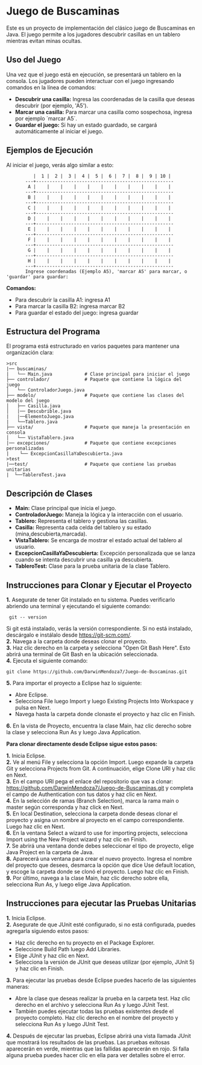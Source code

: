  # Juego de Buscaminas  
 Este es un proyecto de implementación del clásico juego de Buscaminas en Java. El juego permite a los jugadores descubrir casillas en un tablero mientras evitan minas ocultas.  
 ## Uso del Juego ##  
 Una vez que el juego está en ejecución, se presentará un tablero en la consola. Los jugadores pueden interactuar con el juego ingresando comandos en la línea de comandos:  
 - **Descubrir una casilla:** Ingresa las coordenadas de la casilla que deseas descubrir (por ejemplo, 'A5').
 - **Marcar una casilla:** Para marcar una casilla como sospechosa, ingresa por ejemplo ´marcar A5´.
 - **Guardar el juego:** Si hay un estado guardado, se cargará automáticamente al iniciar el juego.
## Ejemplos de Ejecución ##  
Al iniciar el juego, verás algo similar a esto:

              |  1 |  2 |  3 |  4 |  5 |  6 |  7 |  8 |  9 | 10 |
           ---+---------------------------------------------------
            A |    |    |    |    |    |    |    |    |    |    |
           ---+---------------------------------------------------
            B |    |    |    |    |    |    |    |    |    |    |
           ---+---------------------------------------------------
            C |    |    |    |    |    |    |    |    |    |    |
           ---+---------------------------------------------------
            D |    |    |    |    |    |    |    |    |    |    |
           ---+---------------------------------------------------
            E |    |    |    |    |    |    |    |    |    |    |
           ---+---------------------------------------------------
            F |    |    |    |    |    |    |    |    |    |    |
           ---+---------------------------------------------------
            G |    |    |    |    |    |    |    |    |    |    |
           ---+---------------------------------------------------
            H |    |    |    |    |    |    |    |    |    |    |
           ---+---------------------------------------------------
           Ingrese coordenadas (Ejemplo A5), 'marcar A5' para marcar, o 'guardar' para guardar: 
**Comandos:**  
- Para descubrir la casilla A1: ingresa A1
- Para marcar la casilla B2: ingresa marcar B2  
- Para guardar el estado del juego: ingresa guardar    
## Estructura del Programa ##  
El programa está estructurado en varios paquetes para mantener una organización clara:  

    >src
    |── buscaminas/
    |   └── Main.java            # Clase principal para iniciar el juego
    ├── controlador/             # Paquete que contiene la lógica del juego
    │   └── ControladorJuego.java
    ├── modelo/                  # Paquete que contiene las clases del modelo del juego
    │   ├── Casilla.java
    │   |── Descubrible.java
    |   |──ElementoJuego.java
    |   └──Tablero.java 
    ├── vista/                   # Paquete que maneja la presentación en consola
    │   └── VistaTablero.java
    |── excepciones/             # Paquete que contiene excepciones personalizadas
    |    └── ExcepcionCasillaYaDescubierta.java
    >test
    |──test/                     # Paquete que contiene las pruebas unitarias
    |  └──TableroTest.java
## Descripción de Clases ##   
- **Main:** Clase principal que inicia el juego.    
- **ControladorJuego:** Maneja la lógica y la interacción con el usuario.  
- **Tablero:** Representa el tablero y gestiona las casillas.  
- **Casilla:** Representa cada celda del tablero y su estado (mina,descubierta,marcada).  
- **VistaTablero:** Se encarga de mostrar el estado actual del tablero al usuario.  
- **ExcepcionCasillaYaDescubierta:** Excepción personalizada que se lanza cuando se intenta descubrir una casilla ya descubierta.
- **TableroTest:** Clase para la prueba unitaria de la clase Tablero.
## Instrucciones para Clonar y Ejecutar el Proyecto ##
**1.** Asegurate de tener Git instalado en tu sistema. Puedes verificarlo abriendo una terminal y ejecutando el siguiente comando:
     
	 git -- version
Si git está instalado, verás la versión correspondiente. Si no está instalado, descárgalo e instálalo desde https://git-scm.com/.  
**2.** Navega a la carpeta donde deseas clonar el proyecto.  
**3.** Haz clic derecho en la carpeta y selecciona "Open Git Bash Here". Esto abrirá una terminal de Git Bash en la ubicación seleccionada.  
**4.** Ejecuta el siguiente comando:
    
	git clone https://github.com/DarwinMendoza7/Juego-de-Buscaminas.git
**5.** Para importar el proyecto a Eclipse haz lo siguiente:
- Abre Eclipse.
- Selecciona File luego Import y luego Existing Projects Into Workspace y pulsa en Next.
- Navega hasta la carpeta donde clonaste el proyecto y haz clic en Finish.  

**6.** En la vista de Proyecto, encuentra la clase Main, haz clic derecho sobre la clase y selecciona Run As y luego Java Application.

**Para clonar directamente desde Eclipse sigue estos pasos:**

**1.** Inicia Eclipse.  
**2.** Ve al menú File y selecciona la opción Import. Luego expande la carpeta Git y selecciona Projects from Git. A continuación, elige Clone URI y haz clic en Next.  
**3.** En el campo URI pega el enlace del repositorio que vas a clonar: https://github.com/DarwinMendoza7/Juego-de-Buscaminas.git y completa el campo de Authentication con tus datos y haz clic en Next.  
**4.** En la selección de ramas (Branch Selection), marca la rama main o master según corresponda y haz click en Next.  
**5.** En local Destination, selecciona la carpeta donde deseas clonar el proyecto y asigna un nombre al proyecto en el campo correspondiente. Luego haz clic en Next.  
**6.** En la ventana Select a wizard to use for importing projects, selecciona Import using the New Project wizard y haz clic en Finish.  
**7.** Se abrirá una ventana donde debes seleccionar el tipo de proyecto, elige Java Project en la carpeta de Java.  
**8.** Aparecerá una ventana para crear el nuevo proyecto. Ingresa el nombre del proyecto que desees, desmarca la opción que dice Use default location, y escoge la carpeta donde se clonó el proyecto. Luego haz clic en Finish.  
**9.** Por último, navega a la clase Main, haz clic derecho sobre ella, selecciona Run As, y luego elige Java Application.  
## Instrucciones para ejecutar las Pruebas Unitarias ##
**1.** Inicia Eclipse.  
**2.** Asegurate de que JUnit esté configurado, si no está configurada, puedes agregarla siguiendo estos pasos:  
- Haz clic derecho en tu proyecto en el Package Explorer.
- Seleccione Build Path luego Add Libraries.  
- Elige JUnit y haz clic en Next.  
- Selecciona la versión de JUnit que deseas utilizar (por ejemplo, JUnit 5) y haz clic en Finish.
    
**3.** Para ejecutar las pruebas desde Eclipse puedes hacerlo de las siguientes maneras:    
  - Abre la clase que deseas realizar la prueba en la carpeta test. Haz clic derecho en el archivo y selecciona Run As y luego JUnit Test.    
  - También puedes ejecutar todas las pruebas existentes desde el proyecto completo. Haz clic derecho en el nombre del proyecto y selecciona Run As y luego JUnit Test.
  
**4.** Después de ejecutar las pruebas, Eclipse abrirá una vista llamada JUnit que mostrará los resultados de las pruebas. Las pruebas exitosas aparecerán en verde, mientras que las fallidas aparecerán en rojo. Si falla alguna prueba puedes hacer clic en ella para ver detalles sobre el error. 
